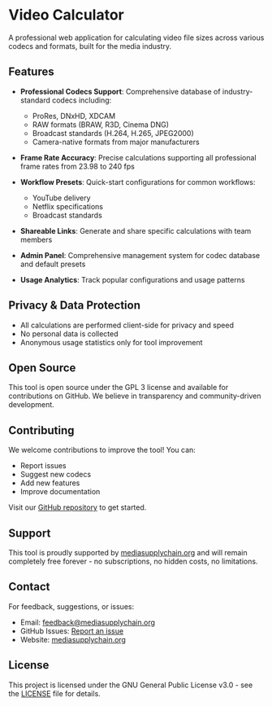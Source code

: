 # Video Calculator

A professional web application for calculating video file sizes across various codecs and formats, built for the media industry.

## Features

- **Professional Codecs Support**: Comprehensive database of industry-standard codecs including:
  - ProRes, DNxHD, XDCAM
  - RAW formats (BRAW, R3D, Cinema DNG)
  - Broadcast standards (H.264, H.265, JPEG2000)
  - Camera-native formats from major manufacturers

- **Frame Rate Accuracy**: Precise calculations supporting all professional frame rates from 23.98 to 240 fps

- **Workflow Presets**: Quick-start configurations for common workflows:
  - YouTube delivery
  - Netflix specifications
  - Broadcast standards

- **Shareable Links**: Generate and share specific calculations with team members

- **Admin Panel**: Comprehensive management system for codec database and default presets

- **Usage Analytics**: Track popular configurations and usage patterns

## Privacy & Data Protection

- All calculations are performed client-side for privacy and speed
- No personal data is collected
- Anonymous usage statistics only for tool improvement

## Open Source

This tool is open source under the GPL 3 license and available for contributions on GitHub. We believe in transparency and community-driven development.

## Contributing

We welcome contributions to improve the tool! You can:
- Report issues
- Suggest new codecs
- Add new features
- Improve documentation

Visit our [GitHub repository](https://github.com/timelapsetech/videocalculator) to get started.

## Support

This tool is proudly supported by [mediasupplychain.org](https://mediasupplychain.org) and will remain completely free forever - no subscriptions, no hidden costs, no limitations.

## Contact

For feedback, suggestions, or issues:
- Email: feedback@mediasupplychain.org
- GitHub Issues: [Report an issue](https://github.com/timelapsetech/videocalculator/issues)
- Website: [mediasupplychain.org](https://mediasupplychain.org)

## License

This project is licensed under the GNU General Public License v3.0 - see the [LICENSE](LICENSE) file for details.
